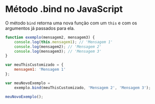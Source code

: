 # Método .bind no JavaScript

O método `bind` retorna uma nova função com um `this` e com os argumentos já passados para ela.

```js
function exemplo(mensagem2, mensagem3) {
    console.log(this.mensagem1); // 'Mensagem 1'
    console.log(mensagem2); // 'Mensagem 2'
    console.log(mensagem3); // 'Mensagem 3'
}

var meuThisCustomizado = {
    mensagem1: 'Mensagem 1'
};

var meuNovoExemplo = 
    exemplo.bind(meuThisCustomizado, 'Mensagem 2', 'Mensagem 3');

meuNovoExemplo();
```